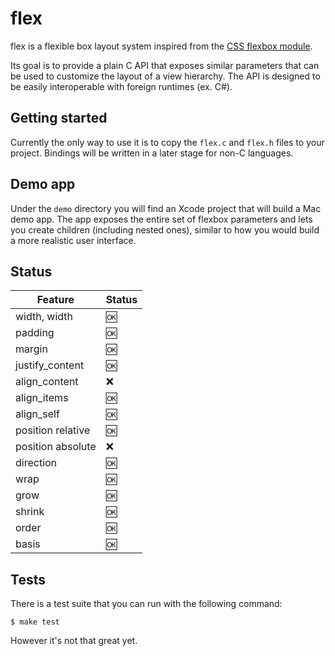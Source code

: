 # flex

flex is a flexible box layout system inspired from the <a href="https://www.w3.org/TR/css-flexbox-1/">CSS flexbox module</a>.

Its goal is to provide a plain C API that exposes similar parameters that can be used to customize the layout of a view hierarchy. The API is designed to be easily interoperable with foreign runtimes (ex. C#).

## Getting started

Currently the only way to use it is to copy the `flex.c` and `flex.h` files to your project. Bindings will be written in a later stage for non-C languages.

## Demo app

Under the `demo` directory you will find an Xcode project that will build a Mac demo app. The app exposes the entire set of flexbox parameters and lets you create children (including nested ones), similar to how you would build a more realistic user interface.

## Status

| Feature | Status |
|---|---|
| width, width | :ok: |
| padding | :ok: |
| margin | :ok: |
| justify_content | :ok: |
| align_content | :x: |
| align_items | :ok: |
| align_self | :ok: |
| position relative | :ok: |
| position absolute | :x: |
| direction | :ok: |
| wrap | :ok: |
| grow | :ok: |
| shrink | :ok: |
| order | :ok: |
| basis | :ok: |

## Tests

There is a test suite that you can run with the following command:

```
$ make test
```

However it's not that great yet.
